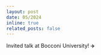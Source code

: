 ```yaml
---
layout: post
date: 05/2024
inline: true
related_posts: false
---
```


Invited talk at Bocconi University! ✈️